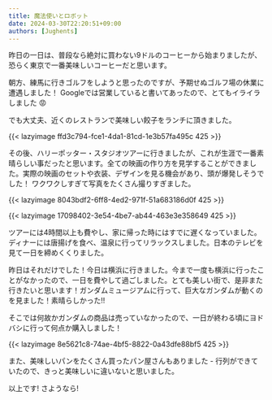 ```yaml
---
title: 魔法使いとロボット
date: 2024-03-30T22:20:51+09:00
authors: [Jughents]
---
```

昨日の一日は、普段なら絶対に買わない9ドルのコーヒーから始まりましたが、恐らく東京で一番美味しいコーヒーだと思います。

朝方、練馬に行きゴルフをしようと思ったのですが、予期せぬゴルフ場の休業に遭遇しました！ Googleでは営業していると書いてあったので、とてもイライラしました 😡

でも大丈夫、近くのレストランで美味しい餃子をランチに頂きました。

{{< lazyimage ffd3c794-fce1-4da1-81cd-1e3b57fa495c 425 >}}

その後、ハリーポッター・スタジオツアーに行きましたが、これが生涯で一番素晴らしい事だったと思います。全ての映画の作り方を見学することができました。実際の映画のセットや衣装、デザインを見る機会があり、頭が爆発しそうでした！ ワクワクしすぎて写真をたくさん撮りすぎました。

{{< lazyimage 8043bdf2-6ff8-4ed2-971f-51a683186d0f 425 >}}

{{< lazyimage 17098402-3e54-4be7-ab44-463e3e358649 425 >}}

ツアーには4時間以上も費やし、家に帰った時にはすでに遅くなっていました。ディナーには唐揚げを食べ、温泉に行ってリラックスしました。日本のテレビを見て一日を締めくくりました。

昨日はそれだけでした！今日は横浜に行きました。今まで一度も横浜に行ったことがなかったので、一日を費やして過ごしました。とても美しい街で、是非また行きたいと思います！ガンダムミュージアムに行って、巨大なガンダムが動くのを見ました！素晴らしかった!!

そこでは何故かガンダムの商品は売っていなかったので、一日が終わる頃にヨドバシに行って何点か購入しました！

{{< lazyimage 8e5621c8-74ae-4bf5-8822-0a43dfe88bf5 425 >}}

また、美味しいパンをたくさん買ったパン屋さんもありました - 行列ができていたので、きっと美味しいに違いないと思いました。

以上です! さようなら!